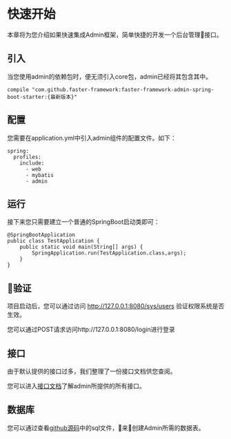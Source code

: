 # 快速开始

本章将为您介绍如果快速集成Admin框架，简单快捷的开发一个后台管理接口。

## 引入

当您使用admin的依赖包时，便无须引入core包，admin已经将其包含其中。

```
compile "com.github.faster-framework:faster-framework-admin-spring-boot-starter:{最新版本}"
```

## 配置

您需要在application.yml中引入admin组件的配置文件。如下：

```
spring:
  profiles:
    include:
      - web
      - mybatis
      - admin
```

## 运行

接下来您只需要建立一个普通的SpringBoot启动类即可：

```
@SpringBootApplication
public class TestApplication {
    public static void main(String[] args) {
        SpringApplication.run(TestApplication.class,args);
    }
}
```

## 验证

项目启动后，您可以通过访问
http://127.0.0.1:8080/sys/users
验证权限系统是否生效。

您可以通过POST请求访问http://127.0.0.1:8080/login进行登录

## 接口

由于默认提供的接口过多，我们整理了一份接口文档供您查阅。

您可以进入[接口文档](api-doc.md)了解admin所提供的所有接口。

## 数据库

您可以通过查看[github源码](https://github.com/faster-framework/faster-framework-admin/tree/master/db)中的sql文件，来创建Admin所需的数据表。


